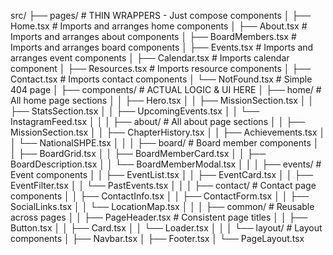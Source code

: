 src/
├── pages/ # THIN WRAPPERS - Just compose components
│ ├── Home.tsx # Imports and arranges home components
│ ├── About.tsx # Imports and arranges about components
│ ├── BoardMembers.tsx # Imports and arranges board components
│ ├── Events.tsx # Imports and arranges event components
│ ├── Calendar.tsx # Imports calendar component
│ ├── Resources.tsx # Imports resource components
│ ├── Contact.tsx # Imports contact components
│ └── NotFound.tsx # Simple 404 page
│
├── components/ # ACTUAL LOGIC & UI HERE
│ ├── home/ # All home page sections
│ │ ├── Hero.tsx
│ │ ├── MissionSection.tsx
│ │ ├── StatsSection.tsx
│ │ ├── UpcomingEvents.tsx
│ │ └── InstagramFeed.tsx
│ │
│ ├── about/ # All about page sections
│ │ ├── MissionSection.tsx
│ │ ├── ChapterHistory.tsx
│ │ ├── Achievements.tsx
│ │ └── NationalSHPE.tsx
│ │
│ ├── board/ # Board member components
│ │ ├── BoardGrid.tsx
│ │ ├── BoardMemberCard.tsx
│ │ ├── BoardDescription.tsx
│ │ └── BoardMemberModal.tsx
│ │
│ ├── events/ # Event components
│ │ ├── EventList.tsx
│ │ ├── EventCard.tsx
│ │ ├── EventFilter.tsx
│ │ └── PastEvents.tsx
│ │
│ ├── contact/ # Contact page components
│ │ ├── ContactInfo.tsx
│ │ ├── ContactForm.tsx
│ │ ├── SocialLinks.tsx
│ │ └── LocationMap.tsx
│ │
│ ├── common/ # Reusable across pages
│ │ ├── PageHeader.tsx # Consistent page titles
│ │ ├── Button.tsx
│ │ ├── Card.tsx
│ │ └── Loader.tsx
│ │
│ └── layout/ # Layout components
│ ├── Navbar.tsx
│ ├── Footer.tsx
│ └── PageLayout.tsx
